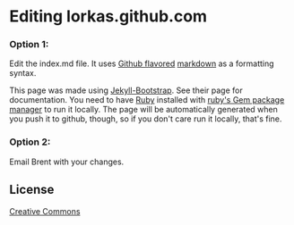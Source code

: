 # Editing lorkas.github.com

### Option 1:

Edit the index.md file. It uses [Github flavored](http://github.github.com/github-flavored-markdown/) [markdown](http://daringfireball.net/projects/markdown/syntax#hr) as a formatting syntax.

This page was made using [Jekyll-Bootstrap](http://jekyllbootstrap.com/). See their page for documentation. You need to have [Ruby](http://www.ruby-lang.org/en/) installed with [ruby's Gem package manager](http://rubygems.org/) to run it locally. The page will be automatically generated when you push it to github, though, so if you don't care run it locally, that's fine.

### Option 2:

Email Brent with your changes.




## License

[Creative Commons](http://creativecommons.org/licenses/by-nc-sa/3.0/)
